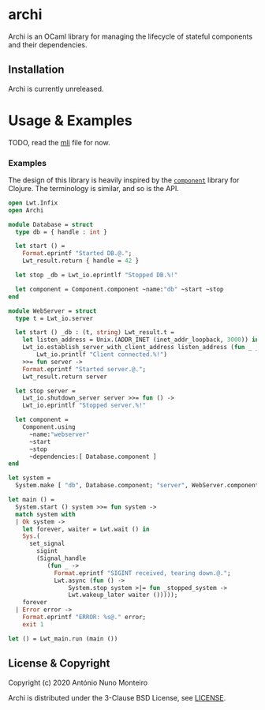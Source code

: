# archi

Archi is an OCaml library for managing the lifecycle of stateful components and
their dependencies.

## Installation

Archi is currently unreleased.

# Usage & Examples

TODO, read the [mli](./lib/archi.mli) file for now.

### Examples

The design of this library is heavily inspired by the [`component`](clojure-component)
library for Clojure. The terminology is similar, and so is the API.

[clojure-component]: https://github.com/stuartsierra/component

```ocaml
open Lwt.Infix
open Archi

module Database = struct
  type db = { handle : int }

  let start () =
    Format.eprintf "Started DB.@.";
    Lwt_result.return { handle = 42 }

  let stop _db = Lwt_io.eprintlf "Stopped DB.%!"

  let component = Component.component ~name:"db" ~start ~stop
end

module WebServer = struct
  type t = Lwt_io.server

  let start () _db : (t, string) Lwt_result.t =
    let listen_address = Unix.(ADDR_INET (inet_addr_loopback, 3000)) in
    Lwt_io.establish_server_with_client_address listen_address (fun _ _ ->
        Lwt_io.printlf "Client connected.%!")
    >>= fun server ->
    Format.eprintf "Started server.@.";
    Lwt_result.return server

  let stop server =
    Lwt_io.shutdown_server server >>= fun () ->
    Lwt_io.eprintlf "Stopped server.%!"

  let component =
    Component.using
      ~name:"webserver"
      ~start
      ~stop
      ~dependencies:[ Database.component ]
end

let system =
  System.make [ "db", Database.component; "server", WebServer.component ]

let main () =
  System.start () system >>= fun system ->
  match system with
  | Ok system ->
    let forever, waiter = Lwt.wait () in
    Sys.(
      set_signal
        sigint
        (Signal_handle
           (fun _ ->
             Format.eprintf "SIGINT received, tearing down.@.";
             Lwt.async (fun () ->
                 System.stop system >|= fun _stopped_system ->
                 Lwt.wakeup_later waiter ()))));
    forever
  | Error error ->
    Format.eprintf "ERROR: %s@." error;
    exit 1

let () = Lwt_main.run (main ())

```

## License & Copyright

Copyright (c) 2020 António Nuno Monteiro

Archi is distributed under the 3-Clause BSD License, see [LICENSE](./LICENSE).

